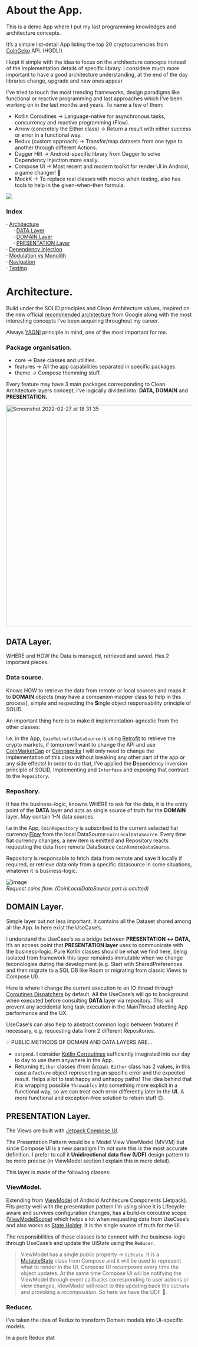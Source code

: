 # About the App.

This is a demo App where I put my last programming knowledges and architecture concepts.

It’s a simple list-detail App listing the top 20 cryptocurrencies from [CoinGeko](https://www.coingecko.com/) API. (HODL!)

I kept it simple with the idea to focus on the architecture concepts instead of the implementation details of specific library. I considere much more important to have a good architecture understanding, at the end of the day libraries change, upgrade and new ones appear.

I've tried to touch the most trending frameworks, design paradigms like functional or reactive programming and last approaches which I've been working on in the last months and years. To name a few of them:

- Kotlin Coroutines → Language-native for asynchronous tasks, concurrency and reactive programming (Flow).
- Arrow (concretely the Either class) → Return a result with either success or error in a functional way.
- Redux (custom approach) → Transfor/map datasets from one type to another through different Actions.
- Dagger Hilt → Android-specific library from Dagger to solve Dependency Injection more easily.
- Compose UI → Most recent and modern toolkit for render UI in Android, a game changer! 🤯
- MockK -> To replace real classes with mocks when testing, also has tools to help in the given-when-then formula.

![](demogif.gif)

### Index
· [Architecture](#architecture)\
&nbsp;&nbsp;&nbsp;&nbsp;&nbsp;· [DATA Layer](#data-layer)\
&nbsp;&nbsp;&nbsp;&nbsp;&nbsp;· [DOMAIN Layer](#domain-layer)\
&nbsp;&nbsp;&nbsp;&nbsp;&nbsp;· [PRESENTATION Layer](#presentation-layer)\
· [Dependency Injection](#dependency-injection)\
· [Modulation vs Monolith](#modulation-or-monolith)\
· [Navigation](#navigation)\
· [Testing](#testing)

# Architecture.

Build under the SOLID principles and Clean Architecture values, inspired on the new official [recommended architecture](https://developer.android.com/jetpack/guide) from Google along with the most interesting concepts I’ve been acquiring throughout my career. 

Always [YAGNI](https://es.wikipedia.org/wiki/YAGNI) principle in mind, one of the most important for me.

### Package organisation.

- core → Base classes and utilities.
- features → All the app capabilities separated in specific packages.
- theme → Compose themming stuff.

Every feature may have 3 main packages corresponding to Clean Architecture layers concept, I’ve logically divided into: **DATA, DOMAIN** and **PRESENTATION.**

<img width="600" alt="Screenshot 2022-02-27 at 18 31 35" src="https://user-images.githubusercontent.com/12541369/155892990-8206b4c0-2cfe-4281-8c94-5cc9d9016c2f.png">

## DATA Layer.

WHERE and HOW the Data is managed, retrieved and saved. Has 2 important pieces.

### Data source.

Knows HOW to retrieve the data from remote or local sources and maps it to **DOMAIN** objects (may have a companion mapper class to help in this process), simple and respecting the **S**ingle object responsability principle of SOLID. 

An important thing here is to make it implementation-agnostic from the other classes:

I.e. in the App, `CoinRetrofitDataSource` is using [Retrofit](https://square.github.io/retrofit/) to retrieve the crypto markets, if tomorrow I want to change the API and use [CoinMarketCap](https://coinmarketcap.com/) or [Coinpaprika](https://coinpaprika.com/) I will only need to change the implementation of this class without breaking any other part of the app or any side effects!
In order to do that, I’ve applied the **D**ependency inversion principle of SOLID, Implementing and `Interface` and exposing that contract to the `Repository`.

### Repository.

It has the business-logic, knowns WHERE to ask for the data, it is the entry point of the **DATA** layer and acts as single source of truth for the **DOMAIN** layer. May contain 1-N data sources.

I.e in the App, `CoinRepository` is subscribed to the current selected fiat currency [Flow](https://developer.android.com/kotlin/flow) from the local DataSource `CoinLocalDataSource`. Every time fiat currency changes, a new item is emitted and Repository reacts requesting the data from remote DataSource `CoinRemoteDataSource`. 

Repository is responsable to fetch data from remote and save it locally if required, or retrieve data only from a specific datasource in some situations, whatever it is business-logic.

![image](https://user-images.githubusercontent.com/12541369/155104082-9fbdf862-8967-46aa-b151-e67255078c94.png)\
<em>Request coins flow. (CoinLocalDataSource part is omitted)</em>

## DOMAIN Layer.

Simple layer but not less important, It contains all the Dataset shared among all the App. In here exist the UseCase’s. 

I understand the UseCase's as a bridge between **PRESENTATION ↔ DATA,** it’s an access point that **PRESENTATION layer** uses to communicate with the business-logic.
Pure Kotlin classes should be what we find here, being isolated from framework this layer remainds immutable when we change teconologies during the development (e.g. Start with SharedPreferences and then migrate to a SQL DB like Room or migrating from classic Views to Compose UI).

Here is where I change the current execution to an IO thread through [Coroutines Dispatchers](https://kotlinlang.org/docs/coroutine-context-and-dispatchers.html) by default. All the UseCase’s will go to background when executed before consulting **DATA** layer via repository. This will prevent any accidental long task execution in the MainThread afecting App performance and the UX. 

UseCase's can also help to abstract common logic between features if necessary, e.g. requesting data from 2 different Repositories.

💡 PUBLIC METHODS OF DOMAIN AND DATA LAYERS ARE...

- `suspend`. I consider [Kotlin Corroutines](https://developer.android.com/kotlin/coroutines) sufficiently integrated into our day to day to use them anywhere in the App.
- Returning `Either` classes (from [Arrow](https://github.com/arrow-kt/arrow)). `Either` class has 2 values, in this case a `Failure` object representing an specific error and the expected result. Helps a lot to test happy and unhappy paths! 
The idea behind that it is wrapping possible `Throwables` into something more explicit in a functional way, so we can treat each error differently later in the **UI.** 
A more functional and exception-free solution to return stuff 🙃.

## PRESENTATION Layer.

The Views are built with [Jetpack Compose UI](https://developer.android.com/jetpack/compose). 

The Presentation Pattern would be a Model View ViewModel (MVVM) but since Compose UI is a new paradigm I’m not sure this is the most accurate definition. I prefer to call it **Unidirectional data flow (UDF)** design pattern to be more precise (in ViewModel section I explain this in more detail).

This layer is made of the following classes:

### ViewModel.

Extending from [ViewModel](https://developer.android.com/topic/libraries/architecture/viewmodel) of Android Architecure Components (Jetpack). Fits pretty well with the presentation pattern I’m using since it is Lifecycle-aware and survives configuration changes, has a build-in coroutine scope ([ViewModelScope](https://developer.android.com/topic/libraries/architecture/coroutines#viewmodelscope)) which helps a lot when requesting data from UseCase’s and also works as [State Holder](https://developer.android.com/jetpack/compose/state#viewmodels-source-of-truth). It is the single source of truth for the UI.

The responsibilities of these classes is to connect with the business-logic through UseCase’s and update the UiState using the `Reducer`.

> ViewModel has a single <em>public</em> property → `UiState`. It is a [MutableState](https://developer.android.com/reference/kotlin/androidx/compose/runtime/MutableState) class from Compose and it will be used to represent what to render in the UI. Compose UI *recomposes* every time the object updates. 
At the same time Compose UI will be notifying the ViewModel through event callbacks corresponding to user actions or view changes, ViewModel will react to this updating back the `UiState` and provoking a *recomposition*. So here we have the UDF 🔁.
> 

### Reducer.

I’ve taken the idea of Redux to transform Domain models into Ui-specific models.

In a pure Redux stat